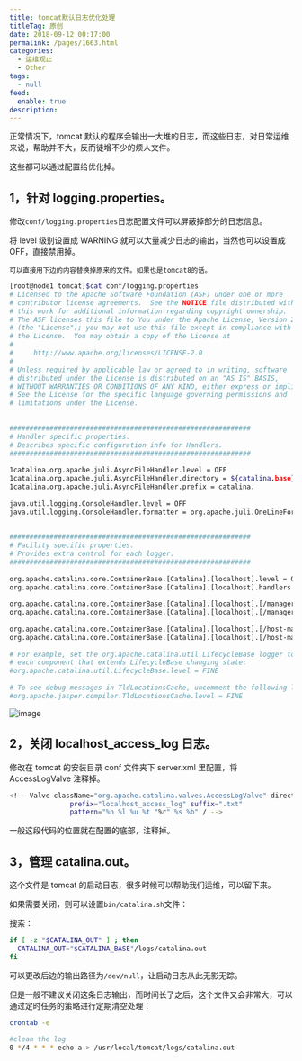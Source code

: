 ```yaml
---
title: tomcat默认日志优化处理
titleTag: 原创
date: 2018-09-12 00:17:00
permalink: /pages/1663.html
categories: 
  - 运维观止
  - Other
tags: 
  - null
feed: 
  enable: true
description: 
---
```


正常情况下，tomcat 默认的程序会输出一大堆的日志，而这些日志，对日常运维来说，帮助并不大，反而徒增不少的烦人文件。



这些都可以通过配置给优化掉。



## 1，针对 logging.properties。



修改`conf/logging.properties`日志配置文件可以屏蔽掉部分的日志信息。



将 level 级别设置成 WARNING 就可以大量减少日志的输出，当然也可以设置成 OFF，直接禁用掉。



```
可以直接用下边的内容替换掉原来的文件。如果也是tomcat8的话。
```



```sh
[root@node1 tomcat]$cat conf/logging.properties
# Licensed to the Apache Software Foundation (ASF) under one or more
# contributor license agreements.  See the NOTICE file distributed with
# this work for additional information regarding copyright ownership.
# The ASF licenses this file to You under the Apache License, Version 2.0
# (the "License"); you may not use this file except in compliance with
# the License.  You may obtain a copy of the License at
#
#     http://www.apache.org/licenses/LICENSE-2.0
#
# Unless required by applicable law or agreed to in writing, software
# distributed under the License is distributed on an "AS IS" BASIS,
# WITHOUT WARRANTIES OR CONDITIONS OF ANY KIND, either express or implied.
# See the License for the specific language governing permissions and
# limitations under the License.
 
 
############################################################
# Handler specific properties.
# Describes specific configuration info for Handlers.
############################################################
 
1catalina.org.apache.juli.AsyncFileHandler.level = OFF
1catalina.org.apache.juli.AsyncFileHandler.directory = ${catalina.base}/logs
1catalina.org.apache.juli.AsyncFileHandler.prefix = catalina.
 
java.util.logging.ConsoleHandler.level = OFF
java.util.logging.ConsoleHandler.formatter = org.apache.juli.OneLineFormatter
 
 
############################################################
# Facility specific properties.
# Provides extra control for each logger.
############################################################
 
org.apache.catalina.core.ContainerBase.[Catalina].[localhost].level = OFF
org.apache.catalina.core.ContainerBase.[Catalina].[localhost].handlers = 2localhost.org.apache.juli.AsyncFileHandler
 
org.apache.catalina.core.ContainerBase.[Catalina].[localhost].[/manager].level = OFF
org.apache.catalina.core.ContainerBase.[Catalina].[localhost].[/manager].handlers = 3manager.org.apache.juli.AsyncFileHandler
 
org.apache.catalina.core.ContainerBase.[Catalina].[localhost].[/host-manager].level = OFF
org.apache.catalina.core.ContainerBase.[Catalina].[localhost].[/host-manager].handlers = 4host-manager.org.apache.juli.AsyncFileHandler
 
# For example, set the org.apache.catalina.util.LifecycleBase logger to log
# each component that extends LifecycleBase changing state:
#org.apache.catalina.util.LifecycleBase.level = FINE
 
# To see debug messages in TldLocationsCache, uncomment the following line:
#org.apache.jasper.compiler.TldLocationsCache.level = FINE
```





![image](http://t.eryajf.net/imgs/2021/09/57abd01725ac22fb.jpg)





## 2，关闭 localhost_access_log 日志。



修改在 tomcat 的安装目录 conf 文件夹下 server.xml 里配置，将 AccessLogValve 注释掉。



```sh
<!-- Valve className="org.apache.catalina.valves.AccessLogValve" directory="logs"
               prefix="localhost_access_log" suffix=".txt"
               pattern="%h %l %u %t "%r" %s %b" / -->
```



一般这段代码的位置就在配置的底部，注释掉。



## 3，管理 catalina.out。



这个文件是 tomcat 的启动日志，很多时候可以帮助我们运维，可以留下来。



如果需要关闭，则可以设置`bin/catalina.sh`文件：



搜索：



```sh
if [ -z "$CATALINA_OUT" ] ; then
  CATALINA_OUT="$CATALINA_BASE"/logs/catalina.out
fi
```



可以更改后边的输出路径为`/dev/null`，让启动日志从此无影无踪。



但是一般不建议关闭这条日志输出，而时间长了之后，这个文件又会非常大，可以通过定时任务的策略进行定期清空处理：



```sh
crontab -e
 
#clean the log
0 */4 * * * echo a > /usr/local/tomcat/logs/catalina.out
```
